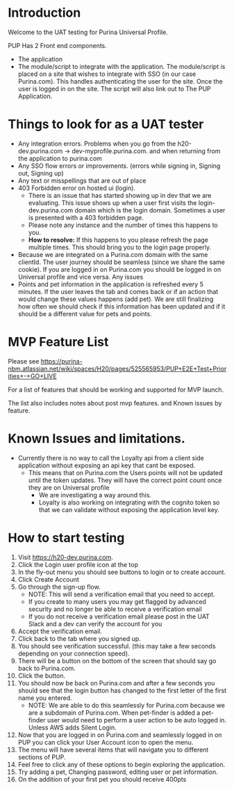 # Introduction
Welcome to the UAT testing for Purina Universal Profile. 

PUP Has 2 Front end components. 
* The application
* The module/script to integrate with the application.
The module/script is placed on a site that wishes to integrate with SSO (in our case Purina.com). This handles authenticating the user for the site. Once the user is logged in on the site. The script will also link out to The PUP Application.

# Things to look for as a UAT tester
* Any integration errors. Problems when you go from the h20-dev.purina.com -> dev-myprofile.purina.com. and when returning from the application to purina.com
* Any SSO flow errors or improvements. (errors while signing in, Signing out, Signing up)
* Any text or misspellings that are out of place
* 403 Forbidden error on hosted ui (login).
	* There is an issue that has started showing up in dev that we are evaluating. This issue shows up when a user first visits the login-dev.purina.com domain which is the login domain. Sometimes a user is presented with a 403 forbidden page.
	* Please note any instance and the number of times this happens to you.
	* **How to resolve:** If this happens to you please refresh the page multiple times. This should bring you to the login page properly.
* Because we are integrated on a Purina.com domain with the same clientId. The user journey should be seamless (since we share the same cookie). If you are logged in on Purina.com you should be logged in on Universal profile and vice versa. Any issues 
* Points and pet information in the application is refreshed every 5 minutes. If the user leaves the tab and comes back or if an action that would change these values happens (add pet). We are still finalizing how often we should check if this information has been updated and if it should be a different value for pets and points.

# MVP Feature List
Please see https://purina-nbm.atlassian.net/wiki/spaces/H20/pages/525565953/PUP+E2E+Test+Priorities+-+GO+LIVE

For a list of features that should be working and supported for MVP launch.

The list also includes notes about post mvp features. and Known issues by feature.
# Known Issues and limitations.

* Currently there is no way to call the Loyalty api from a client side application without exposing an api key that cant be exposed.
	* This means that on Purina.com the Users points will not be updated until the token updates. They will have the correct point count once they are on Universal profile
		* We are investigating a way around this.
		* Loyalty is also working on integrating with the cognito token so that we can validate without exposing the application level key.

# How to start testing
1. Visit https://h20-dev.purina.com.
2. Click the Login user profile icon at the top
3. In the fly-out menu you should see buttons to login or to create account.
4. Click Create Account
5. Go through the sign-up flow.
	* NOTE: This will send a verification email that you need to accept.
	* If you create to many users you may get flagged by advanced security and no longer be able to receive a verification email
	* If you do not receive a verification email please post in the UAT Slack and a dev can verify the account for you
6. Accept the verification email.
7. Click back to the tab where you signed up.
8. You should see verification successful. (this may take a few seconds depending on your connection speed).
9. There will be a button on the bottom of the screen that should say go back to Purina.com.
10. Click the button.
11. You should now be back on Purina.com and after a few seconds you should see that the login button has changed to the first letter of the first name you entered.
	* NOTE: We are able to do this seamlessly for Purina.com because we are a subdomain of Purina.com. When pet-finder is added a pet-finder user would need to perform a user action to be auto logged in. Unless AWS adds Silent Login.
12. Now that you are logged in on Purina.com and seamlessly logged in on PUP you can click your User Account icon to open the menu.
13. The menu will have several items that will navigate you to different sections of PUP.
14. Feel free to click any of these options to begin exploring the application.
15. Try adding a pet, Changing password, editing user or pet information.
16. On the addition of your first pet you should receive 400pts

